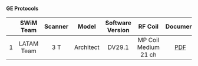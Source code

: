 **GE Protocols**

|               |  SWiM Team    |     Scanner   |   Model       | Software Version |       RF Coil         |   Document |  Comments |
| ------------- | :-----------: | :-----------: | :-----------: |  :-------------: | :--------------------:| :-------------: | ----------|
| 1             |   LATAM Team   |     3 T      |    Architect   |        DV29.1       | MP Coil Medium 21 ch | [PDF](1_GE_Architect_3T_DV29_1_MP_Coil_Medium_21%20ch_Team_LATAM.pdf) |      |
